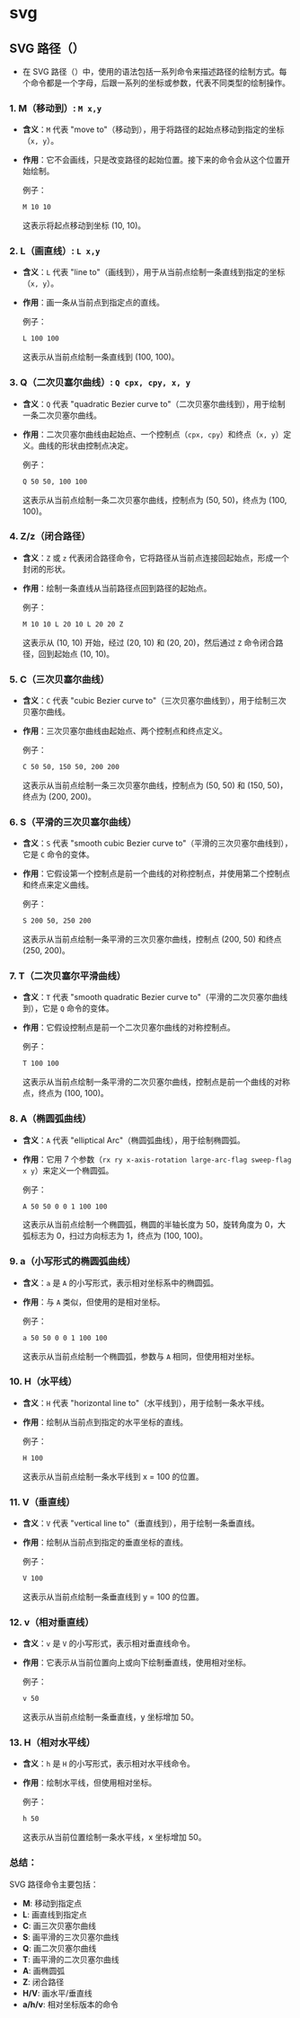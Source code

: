 # svg

##  SVG 路径（<path>）

- 在 SVG 路径（<path>）中，使用的语法包括一系列命令来描述路径的绘制方式。每个命令都是一个字母，后跟一系列的坐标或参数，代表不同类型的绘制操作。

### 1. **M（移动到）**: `M x,y`
- **含义**：`M` 代表 "move to"（移动到），用于将路径的起始点移动到指定的坐标（`x, y`）。
- **作用**：它不会画线，只是改变路径的起始位置。接下来的命令会从这个位置开始绘制。
  
  例子：
  ```svg
  M 10 10
  ```
  这表示将起点移动到坐标 (10, 10)。

### 2. **L（画直线）**: `L x,y`
- **含义**：`L` 代表 "line to"（画线到），用于从当前点绘制一条直线到指定的坐标（`x, y`）。
- **作用**：画一条从当前点到指定点的直线。
  
  例子：
  ```svg
  L 100 100
  ```
  这表示从当前点绘制一条直线到 (100, 100)。

### 3. **Q（二次贝塞尔曲线）**: `Q cpx, cpy, x, y`
- **含义**：`Q` 代表 "quadratic Bezier curve to"（二次贝塞尔曲线到），用于绘制一条二次贝塞尔曲线。
- **作用**：二次贝塞尔曲线由起始点、一个控制点（`cpx, cpy`）和终点（`x, y`）定义。曲线的形状由控制点决定。
  
  例子：
  ```svg
  Q 50 50, 100 100
  ```
  这表示从当前点绘制一条二次贝塞尔曲线，控制点为 (50, 50)，终点为 (100, 100)。

### 4. **Z/z（闭合路径）**
- **含义**：`Z` 或 `z` 代表闭合路径命令，它将路径从当前点连接回起始点，形成一个封闭的形状。
- **作用**：绘制一条直线从当前路径点回到路径的起始点。
  
  例子：
  ```svg
  M 10 10 L 20 10 L 20 20 Z
  ```
  这表示从 (10, 10) 开始，经过 (20, 10) 和 (20, 20)，然后通过 `Z` 命令闭合路径，回到起始点 (10, 10)。

### 5. **C（三次贝塞尔曲线）**
- **含义**：`C` 代表 "cubic Bezier curve to"（三次贝塞尔曲线到），用于绘制三次贝塞尔曲线。
- **作用**：三次贝塞尔曲线由起始点、两个控制点和终点定义。

  例子：
  ```svg
  C 50 50, 150 50, 200 200
  ```
  这表示从当前点绘制一条三次贝塞尔曲线，控制点为 (50, 50) 和 (150, 50)，终点为 (200, 200)。

### 6. **S（平滑的三次贝塞尔曲线）**
- **含义**：`S` 代表 "smooth cubic Bezier curve to"（平滑的三次贝塞尔曲线到），它是 `C` 命令的变体。
- **作用**：它假设第一个控制点是前一个曲线的对称控制点，并使用第二个控制点和终点来定义曲线。

  例子：
  ```svg
  S 200 50, 250 200
  ```
  这表示从当前点绘制一条平滑的三次贝塞尔曲线，控制点 (200, 50) 和终点 (250, 200)。

### 7. **T（二次贝塞尔平滑曲线）**
- **含义**：`T` 代表 "smooth quadratic Bezier curve to"（平滑的二次贝塞尔曲线到），它是 `Q` 命令的变体。
- **作用**：它假设控制点是前一个二次贝塞尔曲线的对称控制点。

  例子：
  ```svg
  T 100 100
  ```
  这表示从当前点绘制一条平滑的二次贝塞尔曲线，控制点是前一个曲线的对称点，终点为 (100, 100)。

### 8. **A（椭圆弧曲线）**
- **含义**：`A` 代表 "elliptical Arc"（椭圆弧曲线），用于绘制椭圆弧。
- **作用**：它用 7 个参数（`rx ry x-axis-rotation large-arc-flag sweep-flag x y`）来定义一个椭圆弧。

  例子：
  ```svg
  A 50 50 0 0 1 100 100
  ```
  这表示从当前点绘制一个椭圆弧，椭圆的半轴长度为 50，旋转角度为 0，大弧标志为 0，扫过方向标志为 1，终点为 (100, 100)。

### 9. **a（小写形式的椭圆弧曲线）**
- **含义**：`a` 是 `A` 的小写形式，表示相对坐标系中的椭圆弧。
- **作用**：与 `A` 类似，但使用的是相对坐标。

  例子：
  ```svg
  a 50 50 0 0 1 100 100
  ```
  这表示从当前点绘制一个椭圆弧，参数与 `A` 相同，但使用相对坐标。

### 10. **H（水平线）**
- **含义**：`H` 代表 "horizontal line to"（水平线到），用于绘制一条水平线。
- **作用**：绘制从当前点到指定的水平坐标的直线。

  例子：
  ```svg
  H 100
  ```
  这表示从当前点绘制一条水平线到 x = 100 的位置。

### 11. **V（垂直线）**
- **含义**：`V` 代表 "vertical line to"（垂直线到），用于绘制一条垂直线。
- **作用**：绘制从当前点到指定的垂直坐标的直线。

  例子：
  ```svg
  V 100
  ```
  这表示从当前点绘制一条垂直线到 y = 100 的位置。

### 12. **v（相对垂直线）**
- **含义**：`v` 是 `V` 的小写形式，表示相对垂直线命令。
- **作用**：它表示从当前位置向上或向下绘制垂直线，使用相对坐标。

  例子：
  ```svg
  v 50
  ```
  这表示从当前点绘制一条垂直线，y 坐标增加 50。

### 13. **H（相对水平线）**
- **含义**：`h` 是 `H` 的小写形式，表示相对水平线命令。
- **作用**：绘制水平线，但使用相对坐标。

  例子：
  ```svg
  h 50
  ```
  这表示从当前位置绘制一条水平线，x 坐标增加 50。

### 总结：
SVG 路径命令主要包括：
- **M**: 移动到指定点
- **L**: 画直线到指定点
- **C**: 画三次贝塞尔曲线
- **S**: 画平滑的三次贝塞尔曲线
- **Q**: 画二次贝塞尔曲线
- **T**: 画平滑的二次贝塞尔曲线
- **A**: 画椭圆弧
- **Z**: 闭合路径
- **H/V**: 画水平/垂直线
- **a/h/v**: 相对坐标版本的命令
